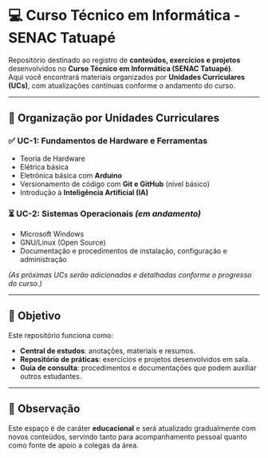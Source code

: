 # 💻 Curso Técnico em Informática - SENAC Tatuapé

Repositório destinado ao registro de **conteúdos, exercícios e projetos** desenvolvidos no **Curso Técnico em Informática (SENAC Tatuapé)**.  
Aqui você encontrará materiais organizados por **Unidades Curriculares (UCs)**, com atualizações contínuas conforme o andamento do curso.

---

## 📂 Organização por Unidades Curriculares

### ✅ UC-1: Fundamentos de Hardware e Ferramentas
- Teoria de Hardware  
- Elétrica básica  
- Eletrônica básica com **Arduino**  
- Versionamento de código com **Git e GitHub** (nível básico)  
- Introdução à **Inteligência Artificial (IA)**  

### ⏳ UC-2: Sistemas Operacionais *(em andamento)*
- Microsoft Windows  
- GNU/Linux (Open Source)  
- Documentação e procedimentos de instalação, configuração e administração  

*(As próximas UCs serão adicionadas e detalhadas conforme o progresso do curso.)*

---

## 🎯 Objetivo
Este repositório funciona como:
- **Central de estudos**: anotações, materiais e resumos.  
- **Repositório de práticas**: exercícios e projetos desenvolvidos em sala.  
- **Guia de consulta**: procedimentos e documentações que podem auxiliar outros estudantes.  

---

## 📌 Observação
Este espaço é de caráter **educacional** e será atualizado gradualmente com novos conteúdos, servindo tanto para acompanhamento pessoal quanto como fonte de apoio a colegas da área.

